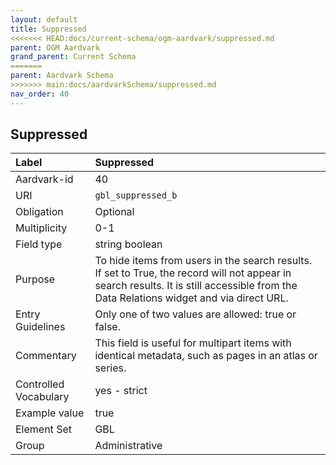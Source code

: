 ```yaml
---
layout: default
title: Suppressed
<<<<<<< HEAD:docs/current-schema/ogm-aardvark/suppressed.md
parent: OGM Aardvark
grand_parent: Current Schema
=======
parent: Aardvark Schema
>>>>>>> main:docs/aardvarkSchema/suppressed.md
nav_order: 40
---
```


## Suppressed

| Label                 | Suppressed                                                                                                                                                                              |
|:----------------------|:----------------------------------------------------------------------------------------------------------------------------------------------------------------------------------------|
| Aardvark-id           | 40                                                                                                                                                                                      |
| URI                   | `gbl_suppressed_b`                                                                                                                                                                      |
| Obligation            | Optional                                                                                                                                                                                |
| Multiplicity          | 0-1                                                                                                                                                                                     |
| Field type            | string boolean                                                                                                                                                                          |
| Purpose               | To hide items from users in the search results. If set to True, the record will not appear in search results. It is still accessible from the Data Relations widget and via direct URL. |
| Entry Guidelines      | Only one of two values are allowed: true or false.                                                                                                                                      |
| Commentary            | This field is useful for multipart items with identical metadata, such as pages in an atlas or series.                                                                                  |
| Controlled Vocabulary | yes - strict                                                                                                                                                                            |
| Example value         | true                                                                                                                                                                                    |
| Element Set           | GBL                                                                                                                                                                                     |
| Group                 | Administrative                                                                                                                                                                          |
